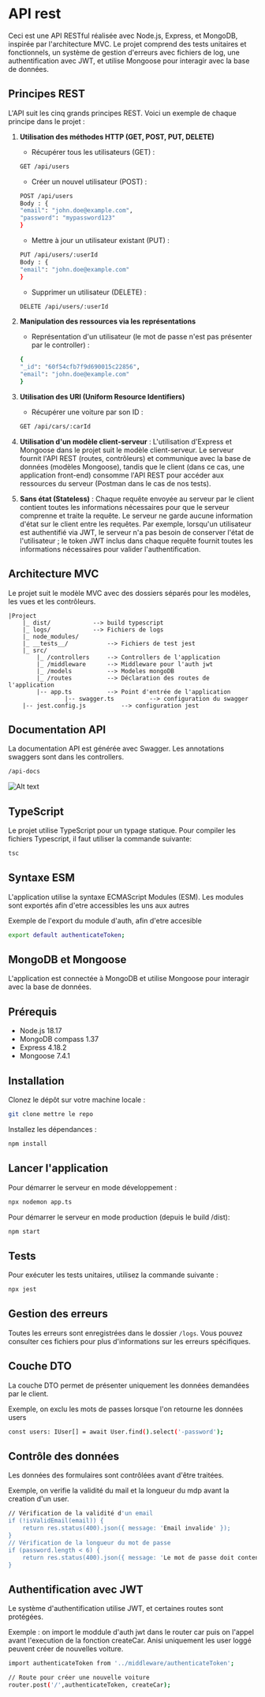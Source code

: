 # API rest

Ceci est une API RESTful réalisée avec Node.js, Express, et MongoDB, inspirée par l'architecture MVC. Le projet comprend des tests unitaires et fonctionnels, un système de gestion d'erreurs avec fichiers de log, une authentification avec JWT, et utilise Mongoose pour interagir avec la base de données.

## Principes REST

L'API suit les cinq grands principes REST. Voici un exemple de chaque principe dans le projet :

1. **Utilisation des méthodes HTTP (GET, POST, PUT, DELETE)** 

    - Récupérer tous les utilisateurs (GET) :
    ```bash
    GET /api/users
    ```

    - Créer un nouvel utilisateur (POST) :
    ```bash
    POST /api/users
    Body : {
    "email": "john.doe@example.com",
    "password": "mypassword123"
    }
    ```

    - Mettre à jour un utilisateur existant (PUT) :
    ```bash
    PUT /api/users/:userId
    Body : {
    "email": "john.doe@example.com"
    }
    ```

    - Supprimer un utilisateur (DELETE) :
    ```bash
    DELETE /api/users/:userId
    ```

2. **Manipulation des ressources via les représentations** 


    - Représentation d'un utilisateur (le mot de passe n'est pas présenter par le controller) :
    ```bash
    {
    "_id": "60f54cfb7f9d690015c22856",
    "email": "john.doe@example.com"
    }
    ```


3. **Utilisation des URI (Uniform Resource Identifiers)** 

    - Récupérer une voiture par son ID :
    ```bash
    GET /api/cars/:carId
    ```

4. **Utilisation d'un modèle client-serveur** : L'utilisation d'Express et Mongoose dans le projet suit le modèle client-serveur. Le serveur fournit l'API REST (routes, contrôleurs) et communique avec la base de données (modèles Mongoose), tandis que le client (dans ce cas, une application front-end) consomme l'API REST pour accéder aux ressources du serveur (Postman dans le cas de nos tests).

5. **Sans état (Stateless)** : Chaque requête envoyée au serveur par le client contient toutes les informations nécessaires pour que le serveur comprenne et traite la requête. Le serveur ne garde aucune information d'état sur le client entre les requêtes. Par exemple, lorsqu'un utilisateur est authentifié via JWT, le serveur n'a pas besoin de conserver l'état de l'utilisateur ; le token JWT inclus dans chaque requête fournit toutes les informations nécessaires pour valider l'authentification.

## Architecture MVC

Le projet suit le modèle MVC avec des dossiers séparés pour les modèles, les vues et les contrôleurs.

```
|Project
	|_ dist/       		--> build typescript
	|_ logs/       		--> Fichiers de logs
	|_ node_modules/    
	|_ __tests__/           --> Fichiers de test jest
	|_ src/
		|_ /controllers     --> Controllers de l'application
		|_ /middleware  	--> Middleware pour l'auth jwt
		|_ /models     		--> Modeles mongoDB
		|_ /routes     		--> Déclaration des routes de l'application
		|-- app.ts			--> Point d'entrée de l'application
                |-- swagger.ts			--> configuration du swagger
    |-- jest.config.js			--> configuration jest
```

## Documentation API

La documentation API est générée avec Swagger.
Les annotations swaggers sont dans les controllers.

```bash
/api-docs
```
![Alt text](image.png)


## TypeScript

Le projet utilise TypeScript pour un typage statique.
Pour compiler les fichiers Typescript, il faut utiliser la commande suivante:
```bash
tsc
```

## Syntaxe ESM

L'application utilise la syntaxe ECMAScript Modules (ESM).
Les modules sont exportés afin d'etre accessibles les uns aux autres

Exemple de l'export du module d'auth, afin d'etre accesible
```bash
export default authenticateToken;
```

## MongoDB et Mongoose

L'application est connectée à MongoDB et utilise Mongoose pour interagir avec la base de données.

## Prérequis

- Node.js 18.17
- MongoDB compass 1.37
- Express 4.18.2
- Mongoose 7.4.1

## Installation

Clonez le dépôt sur votre machine locale :

```bash
git clone mettre le repo
```

Installez les dépendances :

```bash
npm install
```

## Lancer l'application

Pour démarrer le serveur en mode développement :

```bash
npx nodemon app.ts
```

Pour démarrer le serveur en mode production (depuis le build /dist):

```bash
npm start
```

## Tests

Pour exécuter les tests unitaires, utilisez la commande suivante :

```bash
npx jest
```

## Gestion des erreurs

Toutes les erreurs sont enregistrées dans le dossier `/logs`. Vous pouvez consulter ces fichiers pour plus d'informations sur les erreurs spécifiques.

## Couche DTO

La couche DTO permet de présenter uniquement les données demandées par le client.

Exemple, on exclu les mots de passes lorsque l'on retourne les données users
```bash
const users: IUser[] = await User.find().select('-password');
```

## Contrôle des données

Les données des formulaires sont contrôlées avant d'être traitées.

Exemple, on verifie la validité du mail et la longueur du mdp avant la creation d'un user.
```bash
// Vérification de la validité d'un email
if (!isValidEmail(email)) {
    return res.status(400).json({ message: 'Email invalide' });
}
// Vérification de la longueur du mot de passe
if (password.length < 6) {
    return res.status(400).json({ message: 'Le mot de passe doit contenir au moins 6 caractères' });
}
```

## Authentification avec JWT

Le système d'authentification utilise JWT, et certaines routes sont protégées.

Exemple : on import le moddule d'auth jwt dans le router car puis on l'appel avant l'execution de la fonction createCar. Anisi uniquement les user loggé peuvent créer de nouvelles voiture.
```bash
import authenticateToken from '../middleware/authenticateToken'; 

// Route pour créer une nouvelle voiture
router.post('/',authenticateToken, createCar);
```
